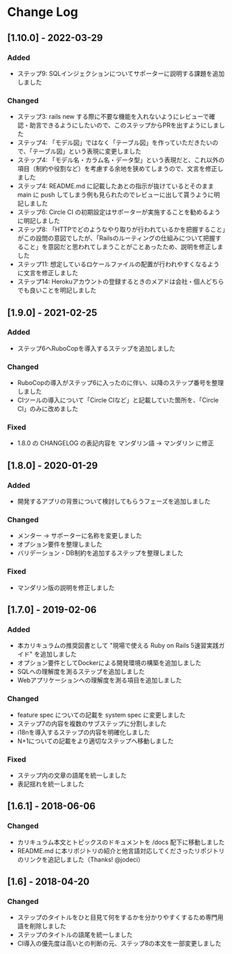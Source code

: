 # Change Log

## [1.10.0] - 2022-03-29
### Added
- ステップ9: SQLインジェクションについてサポーターに説明する課題を追加しました

### Changed
- ステップ3: rails new する際に不要な機能を入れないようにレビューで確認・助言できるようにしたいので、このステップからPRを出すようにしました
- ステップ4: 「モデル図」ではなく「テーブル図」を作っていただきたいので、「テーブル図」という表現に変更しました
- ステップ4: 「モデル名・カラム名・データ型」という表現だと、これ以外の項目（制約や役割など）を考慮する余地を狭めてしまうので、文言を修正しました
- ステップ4: README.md に記載したあとの指示が抜けているとそのまま main に push してしまう例も見られたのでレビューに出して貰うように明記しました
- ステップ6: Circle CI の初期設定はサポーターが実施することを勧めるように明記しました
- ステップ8: 「HTTPでどのようなやり取りが行われているかを把握すること」がこの設問の意図でしたが、「Railsのルーティングの仕組みについて把握すること」を意図だと思われてしまうことがことあったため、説明を修正しました
- ステップ11: 想定しているロケールファイルの配置が行われやすくなるように文言を修正しました
- ステップ14: Herokuアカウントの登録するときのメアドは会社・個人どちらでも良いことを明記しました

## [1.9.0] - 2021-02-25
### Added
- ステップ6へRuboCopを導入するステップを追加しました

### Changed
- RuboCopの導入がステップ6に入ったのに伴い、以降のステップ番号を整理しました
- CIツールの導入について「Circle CIなど」と記載していた箇所を、「Circle CI」のみに改めました

### Fixed
- 1.8.0 の CHANGELOG の表記内容を マンダリン語 -> マンダリン に修正

## [1.8.0] - 2020-01-29
### Added
- 開発するアプリの背景について検討してもらうフェーズを追加しました

### Changed
- メンター → サポーターに名称を変更しました
- オプション要件を整理しました
- バリデーション・DB制約を追加するステップを整理しました

### Fixed
- マンダリン版の説明を修正しました

## [1.7.0] - 2019-02-06
### Added
- 本カリキュラムの推奨図書として "現場で使える Ruby on Rails 5速習実践ガイド" を追加しました
- オプション要件としてDockerによる開発環境の構築を追加しました
- SQLへの理解度を測るステップを追加しました
- Webアプリケーションへの理解度を測る項目を追加しました
### Changed
- feature spec についての記載を system spec に変更しました
- ステップ7の内容を複数のサブステップに分割しました
- i18nを導入するステップの内容を明確化しました
- N+1についての記載をより適切なステップへ移動しました
### Fixed
- ステップ内の文章の語尾を統一しました
- 表記揺れを統一しました

## [1.6.1] - 2018-06-06
### Changed
- カリキュラム本文とトピックスのドキュメントを /docs 配下に移動しました
- README.md に本リポジトリの紹介と他言語対応してくださったリポジトリのリンクを追記しました（Thanks! @jodeci）

## [1.6] - 2018-04-20
### Changed
- ステップのタイトルをひと目見て何をするかを分かりやすくするため専門用語を削除しました
- ステップのタイトルの語尾を統一しました
- CI導入の優先度は高いとの判断の元、ステップ8の本文を一部変更しました
